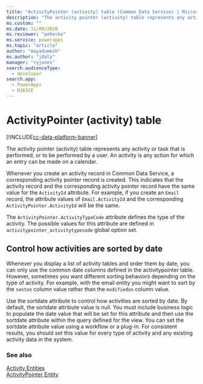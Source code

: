```yaml
---
title: "ActivityPointer (activity) table (Common Data Service) | Microsoft Docs" # Intent and product brand in a unique string of 43-59 chars including spaces
description: "The activity pointer (activity) table represents any activity or task that is performed, or to be performed by a user. An activity is any action for which an entry can be made on a calendar" 
ms.custom: ""
ms.date: 11/09/2020
ms.reviewer: "pehecke"
ms.service: powerapps
ms.topic: "article"
author: "mayadumesh" 
ms.author: "jdaly" 
manager: "ryjones" 
search.audienceType: 
  - developer
search.app: 
  - PowerApps
  - D365CE
---
```

# ActivityPointer (activity) table

[!INCLUDE[cc-data-platform-banner](../../includes/cc-data-platform-banner.md)]

The activity pointer (activity) table represents any activity or task that is performed, or to be performed by a user. An activity is any action for which an entry can be made on a calendar.  
  
 Whenever you create an activity record in Common Data Service, a corresponding activity pointer record is created. This indicates that the activity record and the corresponding activity pointer record have the same value for the `ActivityId` attribute. For example, if you create an `Email` record, the attribute values of `Email.ActivityId` and the corresponding `ActivityPointer.ActivityId` will be the same.  
  
 The `ActivityPointer.ActivityTypeCode` attribute defines the type of the activity. The possible values for this attribute are defined in `activitypointer_activitytypecode` global option set.  
  
<a name="bkmk_sortdate"></a>   

## Control how activities are sorted by date  
  
 Whenever you display a list of activity tables and order them by date, you can only use the common date columns defined in the activitypointer table. However, sometimes you want different sorting behaviors depending on the type of activity. For example, with the email entity you might want to sort by the `senton` column value  rather than the `modifiedon` column value.  
  
 Use the sortdate attribute to control how activities are sorted by date. By default, the sortdate attribute value is null. You must include business logic to populate the date value that will be set for this attribute and then use the sortdate attribute within the query defined for the view. You can set the sortdate attribute value using a workflow or a plug-in. For consistent results, you should set this value for every type of activity and any existing activity data in the system.  
  
### See also  
 [Activity Entities](activity-entities.md)   
 [ActivityPointer Entity](reference/entities/activitypointer.md)
